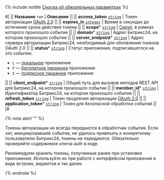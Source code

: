 
{% include notitle [Сноска об обязательных параметрах](required.md) %}

#|
|| **Название**
`тип` | **Описание** ||
|| **access_token**
[`string`](/api-reference/data-types.html) |  Токен авторизации [OAuth 2.0](/settings/oauth/index.html) ||
|| **expires_in**
[`integer`](/api-reference/data-types.html) | Время в секундах до истечения срока действия токена ||
|| **scope***
[`string`](/api-reference/data-types.html) | [Скоуп](/api-reference/scopes/permissions.html), в рамках которого произошло событие ||
|| **domain***
[`string`](/api-reference/data-types.html) | Адрес Битрикс24, на котором произошло событие ||
|| **server_endpoint***
[`string`](/api-reference/data-types.html) | Адрес сервера авторизации Битрикс24, необходимый для обновления токенов OAuth 2.0 ||
|| **status***
[`string`](/api-reference/data-types.html) | Статус приложения, подписавшегося на это событие:

- `L` — [локальное](/local-integrations/local-apps.html) приложение
- `F` — [бесплатное тиражное](/market/index.html) приложение
- `S` — [подписное тиражное](/market/monetization/index.html) приложение

||
|| **client_endpoint***
[`string`](/api-reference/data-types.html) | Общий путь для вызовов методов REST API для Битрикс24, на котором произошло событие ||
|| **member_id***
[`string`](/api-reference/data-types.html) | Идентификатор Битрикс24, на котором произошло событие ||
|| **refresh_token**
[`string`](/api-reference/data-types.html) | Токен продления авторизации [OAuth 2.0](/settings/oauth/index.html) ||
|| **application_token***
[`string`](/api-reference/data-types.html) | Токен для безопасной обработки событий ||
|#

{% note alert "" %}

Токены авторизации не всегда передаются в обработчик события. Если хит, инициировавший событие, не удалось привязать к конкретному пользователю Битрикс24, токены не передаются. Обязательно проверяйте содержимое ключа auth в коде.

Рекомендуем хранить токены, полученные ранее при установке приложения. Используйте их при работе с интерфейсом приложения в виде встроек, виджетов и так далее.

{% endnote %}
